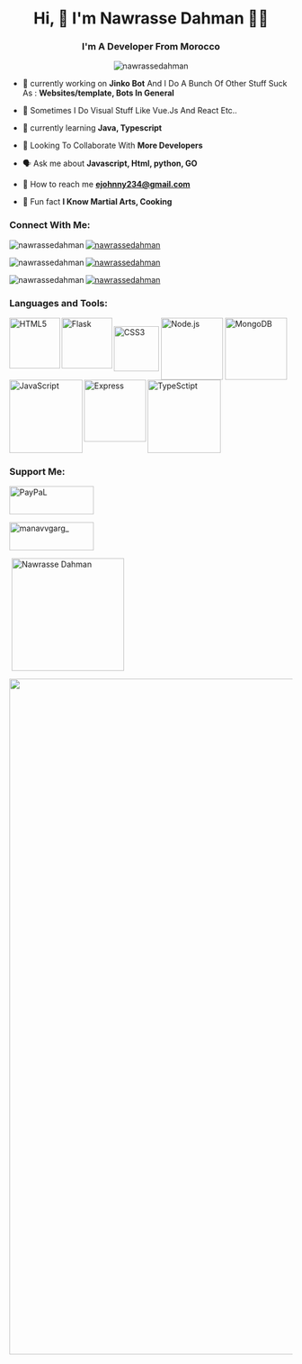 <h1 align="center">Hi, 👋 I'm Nawrasse Dahman 👨‍💻 </h1>

<h3 align="center">I'm A Developer From Morocco</h3>

<p align="center"> <img src="https://komarev.com/ghpvc/?username=nawrassedahman&label=Profile%20views&color=0e75b6&style=flat" alt="nawrassedahman" /> </p>





- 🤖 currently working on **Jinko Bot** And I Do A Bunch Of Other Stuff Suck As : **Websites/template, Bots In General**

- 👀 Sometimes I Do Visual Stuff Like Vue.Js And React Etc..

- 🧠 currently learning **Java, Typescript**

- 🤩 Looking To Collaborate With **More Developers**

- 🗣️ Ask me about **Javascript, Html, python, GO**

- 📧 How to reach me **ejohnny234@gmail.com**

- 🥋 Fun fact **I Know Martial Arts, Cooking**

<p align="left">

<h3 align="left">Connect With Me:</h3>

<a href="https://twitter.com/nawrassedahman" target="blank"><img align="left" src="https://img.shields.io/badge/Twitter-1DA1F2?style=for-the-badge&logo=twitter&logoColor=white" alt="nawrassedahman" /></a>

<a href="https://instagram.com/nawrassedahman" target="blank"><img align="center" src="https://img.shields.io/badge/Instagram-E4405F?style=for-the-badge&logo=instagram&logoColor=white" alt="nawrassedahman" /></a>


<a href="https://discord.gg/Mpg9ZBfABS" target="blank"><img align="left" src="https://img.shields.io/badge/Discord-7289DA?style=for-the-badge&logo=discord&logoColor=white" alt="nawrassedahman" /></a>

<a href="https://reddit.com/user/NawrasseDahman" target="blank"><img align="center" src="https://img.shields.io/badge/Reddit-FF4500?style=for-the-badge&logo=reddit&logoColor=white" alt="nawrassedahman" /></a>

<a href="https://codepen.io/nawrassedahman" target="blank"><img align="left" src="https://img.shields.io/badge/Codepen-000000?style=for-the-badge&logo=codepen&logoColor=white" alt="nawrassedahman" /></a>

<a href="https://www.facebook.com/nawrassedahman" target="blank"><img align="center" src="https://img.shields.io/badge/Facebook-1877F2?style=for-the-badge&logo=facebook&logoColor=white" alt="nawrassedahman" /></a>







### Languages and Tools:
<img align="left" alt="HTML5" width="90px" src="https://img.shields.io/badge/HTML5-E34F26?style=for-the-badge&logo=html5&logoColor=white" />
<img align="center" alt="CSS3" width="80px" src="https://img.shields.io/badge/CSS3-1572B6?style=for-the-badge&logo=css3&logoColor=white" />
<img align= "left" alt= "Flask" width="90px" src="https://img.shields.io/badge/flask-%23000.svg?&style=for-the-badge&logo=flask&logoColor=white" />
<img align="center" alt="Node.js" width="110px" src="https://img.shields.io/badge/Node.js-43853D?style=for-the-badge&logo=node.js&logoColor=white" />
<img align="left" alt="JavaScript" width="130px" src="https://img.shields.io/badge/JavaScript-323330?style=for-the-badge&logo=javascript&logoColor=F7DF1E" />
<img align="center" alt="MongoDB" width="110px" src="https://img.shields.io/badge/MongoDB-4EA94B?style=for-the-badge&logo=mongodb&logoColor=white" />
<img align="left" alt="Express" width="110px" src="https://img.shields.io/badge/Express.js-000000?style=for-the-badge&logo=express&logoColor=white" />
<img align="center" alt="TypeSctipt" width="130px" src="https://img.shields.io/badge/typescript-%23007ACC.svg?&style=for-the-badge&logo=typescript&logoColor=white" />










<br />















                                           

<h3 align="left">Support Me:</h3>

<a href="https://www.paypal.me/nawrassedahman" target="blank"><img align="center" src="https://img.shields.io/badge/PayPal-00457C?style=for-the-badge&logo=PayPal&logoColor=white" alt="PayPaL" height="50" width="150" /></a>

<a href="https://www.buymeacoffee.com/NawrasseDahman" target="blank"><img align="center" src="https://img.shields.io/badge/Buy_Me_A_Coffee-FFDD00?style=for-the-badge&logo=buy-me-a-coffee&logoColor=black" alt="manavvgarg_" height="50" width="150" /></a>

</p>


<p>&nbsp;<img align="center" src="https://github-readme-stats.vercel.app/api?username=nawrassedahman&show_icons=true&theme=dracula" alt="Nawrasse Dahman" height="200"/>

<div><img src="https://github-profile-trophy.vercel.app/?username=nawrassedahman&theme=dracula" width="1200"></div></p>














